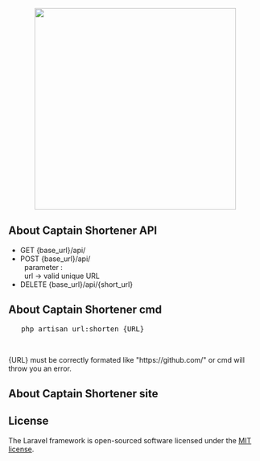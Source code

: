 <p align="center"><a href="https://laravel.com" target="_blank"><img src="https://raw.githubusercontent.com/laravel/art/master/logo-lockup/5%20SVG/2%20CMYK/1%20Full%20Color/laravel-logolockup-cmyk-red.svg" width="400"></a></p>


## About Captain Shortener API

<ul>
    <li>
GET {base_url}/api/
    </li>
     <li>
POST {base_url}/api/
<br/> &nbsp; parameter : <br/> &nbsp; url -> valid unique URL 
    </li>
     <li>
DELETE {base_url}/api/{short_url}
    </li>

</ul>

## About Captain Shortener cmd

<p> 
   <pre>   php artisan url:shorten {URL} </pre>
</p>
<br/>
<p>
    {URL} must be correctly formated like "https://github.com/" or cmd will throw you an error.
</p>

## About Captain Shortener site


## License

The Laravel framework is open-sourced software licensed under the [MIT license](https://opensource.org/licenses/MIT).
